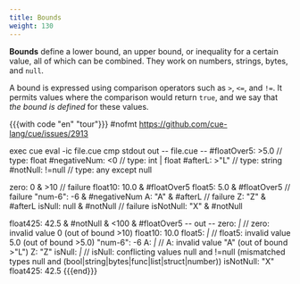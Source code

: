 ```yaml
---
title: Bounds
weight: 130
---
```


**Bounds** define
a lower bound, an upper bound, or inequality for a certain value,
all of which can be combined.
They work on numbers, strings, bytes, and `null`.

A bound is expressed using comparison operators such as `>`, `<=`, and `!=`.
It permits values where the comparison would return `true`,
and we say that *the bound is defined* for these values.

{{{with code "en" "tour"}}}
#nofmt https://github.com/cue-lang/cue/issues/2913

exec cue eval -ic file.cue
cmp stdout out
-- file.cue --
#floatOver5:  >5.0   // type: float
#negativeNum: <0     // type: int | float
#afterL:      >"L"   // type: string
#notNull:     !=null // type: any except null

zero:      0    & >10          // failure
float10:   10.0 & #floatOver5
float5:    5.0  & #floatOver5  // failure
"num-6":   -6   & #negativeNum
A:         "A"  & #afterL      // failure
Z:         "Z"  & #afterL
isNull:    null & #notNull     // failure
isNotNull: "X"  & #notNull

float425:  42.5 & #notNull & <100 & #floatOver5
-- out --
zero:      _|_ // zero: invalid value 0 (out of bound >10)
float10:   10.0
float5:    _|_ // float5: invalid value 5.0 (out of bound >5.0)
"num-6":   -6
A:         _|_ // A: invalid value "A" (out of bound >"L")
Z:         "Z"
isNull:    _|_ // isNull: conflicting values null and !=null (mismatched types null and (bool|string|bytes|func|list|struct|number))
isNotNull: "X"
float425:  42.5
{{{end}}}
